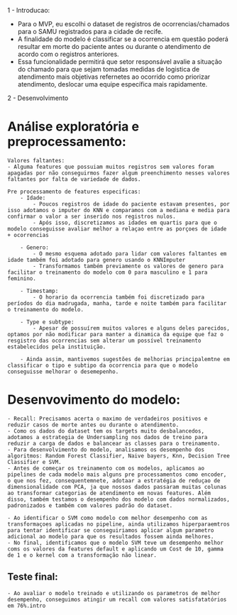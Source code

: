 1 - Introducao: 
 - Para o MVP, eu escolhi o dataset de registros de ocorrencias/chamados para o SAMU registrados para a cidade de recife.
 - A finalidade do modelo é classificar se a ocorrencia em questão poderá resultar em morte do paciente antes ou durante o atendimento de acordo com o registros anteriores.
 - Essa funcionalidade permitirá que setor responsável avalie a situação do chamado para que sejam tomadas medidas de logistica de atendimento mais objetivas refernetes ao ocorrido como priorizar atendimento, deslocar uma equipe específica mais rapidamente.

2 - Desenvolvimento
  # Análise exploratória e preprocessamento:
    Valores faltantes: 
    - Alguma features que possuiam muitos registros sem valores foram apagadas por não conseguirmos fazer algum preenchimento nesses valores faltantes por falta de variedade de dados.
    
    Pre processamento de features especificas:
        - Idade: 
            - Poucos registros de idade do paciente estavam presentes, por isso adotamos o imputer do KNN e comparamos com a mediana e media para confirmar o valor a ser inserido nos registros nulos.
            - Após isso, discretizamos as idades em quartis para que o modelo conseguisse avaliar melhor a relaçao entre as porçoes de idade + ocorrencias

        - Genero:
            - O mesmo esquema adotado para lidar com valores faltantes em idade também foi adotado para genero usando o KNNImputer
            - Transformamos também previamente os valores de genero para facilitar o treinamento do modelo com 0 para masculino e 1 para feminino.
    
        - Timestamp: 
            - O horario da ocorrencia também foi discretizado para períodos do dia madrugada, manha, tarde e noite também para facilitar o treinamento do modelo.
        
        - Type e subtype:
            - Apesar de possuírem muitos valores e alguns deles parecidos, optamos por não modificar para manter a dinamica da equipe que faz o resgistro das ocorrencias sem alterar um possível treinamento estabelecidos pela instituição.

        - Ainda assim, mantivemos sugestões de melhorias principalemtne em classificar o tipo e subtipo da ocorrencia para que o modelo conseguisse melhorar o desemepenho.

 # Desenvovimento do modelo:
    - Recall: Precisamos acerta o maximo de verdadeiros positivos e reduzir casos de morte antes ou durante o atendimento.
    - Como os dados do dataset tem os targets muito desbalancedos, adotamos a estrategia de Undersampling nos dados de treino para reduzir a carga de dados e balancear as classes para o treinamento. 
    - Para desenvolvimento do modelo, analisamos os desempenho dos algoritmos: Random Forest Classifier, Naive bayers, Knn, Decision Tree Classifier e SVM. 
    - Antes de começar os treinamento com os modelos, aplicamos ao pipelines de cada modelo mais alguns pre processamentos como encoder, o que nos fez, consequentemnete, adotaar a estratégia de reduçao de dimensionalidade com PCA, ja que nossos dados passaram muitas colunas ao transformar categorias de atendimento em novas features. Além disso, também testamos o desempenho dos modelo com dados normalizados, padronizados e também com valores padrão do dataset. 

    - Ao identificar o SVM como modelo com melhor desempenho com as transformaçoes aplicadas no pipeline, ainda utilizamos hiperparaemtros para tentar identificar se conseguiriamos aplicar algum parametro adicional ao modelo para que os resultados fossem ainda melhores. 
    - No final, identificamos que o modelo SVM teve um desempenho melhor coms os valores da features default e aplicando um Cost de 10, gamma de 1 e o kernel com a transformação não linear. 

## Teste final:
    - Ao avaliar o modelo treinado e utilizando os parametros de melhor desempenho, conseguimos atingir um recall com valores satisfatatórios em 76%.intro